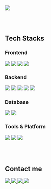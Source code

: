 <img src="https://capsule-render.vercel.app/api?type=rounded&color=000000&height=120&text=goqkTk's%20GITHUB&animation=twinkling&fontColor=ffffff&fontSize=50" />

<br/><br/>

## Tech Stacks

### Frontend
<p>
  <img src="https://img.shields.io/badge/HTML5-E34F26?style=for-the-badge&logo=HTML5&logoColor=white">
  <img src="https://img.shields.io/badge/CSS3-1572B6?style=for-the-badge&logo=CSS3&logoColor=white">
  <img src="https://img.shields.io/badge/Javascript-F7DF1E?style=for-the-badge&logo=Javascript&logoColor=black">
  <img src="https://img.shields.io/badge/Bootstrap-7952B3?style=for-the-badge&logo=Bootstrap&logoColor=white">
</p>

### Backend
<p>
  <img src="https://img.shields.io/badge/Node.js-339933?style=for-the-badge&logo=Node.js&logoColor=white">
  <img src="https://img.shields.io/badge/Express-000000?style=for-the-badge&logo=Express&logoColor=white">
  <img src="https://img.shields.io/badge/Python-3776AB?style=for-the-badge&logo=Python&logoColor=white">
  <img src="https://img.shields.io/badge/Flask-000000?style=for-the-badge&logo=Flask&logoColor=white">
  <img src="https://img.shields.io/badge/Java-007396?style=for-the-badge&logo=Java&logoColor=white">
</p>

### Database
<p>
  <img src="https://img.shields.io/badge/MariaDB-003545?style=for-the-badge&logo=MariaDB&logoColor=white">
  <img src="https://img.shields.io/badge/MySQL-4479A1?style=for-the-badge&logo=MySQL&logoColor=white">
</p>

### Tools & Platform
<p>
  <img src="https://img.shields.io/badge/Git-F05032?style=for-the-badge&logo=Git&logoColor=white">
  <img src="https://img.shields.io/badge/Github-181717?style=for-the-badge&logo=Github&logoColor=white">
  <img src="https://img.shields.io/badge/Notion-000000?style=for-the-badge&logo=Notion&logoColor=white">
</p>

<br/><br/>

## Contact me

<p>
  <a href="https://www.instagram.com/db_sxor/">
    <img src="https://img.shields.io/badge/-E4405F?style=for-the-badge&logo=Instagram&logoColor=white">
  </a>
  <a href="mailto:goqkTk1986@gmail.com">
    <img src="https://img.shields.io/badge/-EA4335?style=for-the-badge&logo=Gmail&logoColor=white">
  </a>
  <a href="mailto:jty_419@naver.com">
    <img src="https://img.shields.io/badge/-03C75A?style=for-the-badge&logo=Naver&logoColor=white">
  </a>
  <a href="https://discord.com/users/626771000532533290">
    <img src="https://img.shields.io/badge/-5865F2?style=for-the-badge&logo=Discord&logoColor=white">
  </a>
</p>
